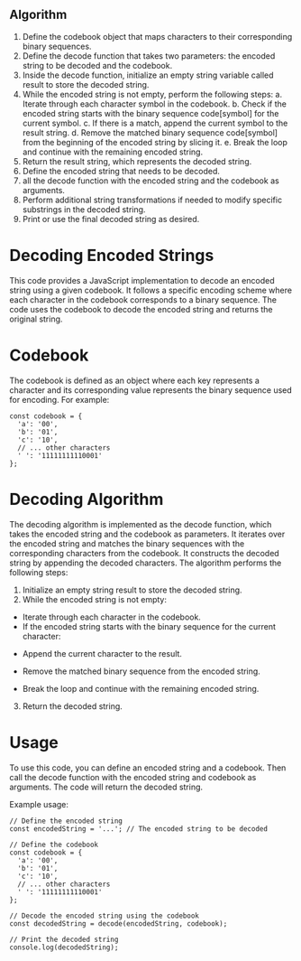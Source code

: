 ## Algorithm

1. Define the codebook object that maps characters to their corresponding binary sequences.
2. Define the decode function that takes two parameters: the encoded string to be decoded and the codebook.
3. Inside the decode function, initialize an empty string variable called result to store the decoded string.
4. While the encoded string is not empty, perform the following steps:
a. Iterate through each character symbol in the codebook.
b. Check if the encoded string starts with the binary sequence code[symbol] for the current symbol.
c. If there is a match, append the current symbol to the result string.
d. Remove the matched binary sequence code[symbol] from the beginning of the encoded string by slicing it.
e. Break the loop and continue with the remaining encoded string.
5. Return the result string, which represents the decoded string.
6. Define the encoded string that needs to be decoded.
7. all the decode function with the encoded string and the codebook as arguments.
8. Perform additional string transformations if needed to modify specific substrings in the decoded string.
9. Print or use the final decoded string as desired.

# Decoding Encoded Strings

This code provides a JavaScript implementation to decode an encoded string using a given codebook. It follows a specific encoding scheme where each character in the codebook corresponds to a binary sequence. The code uses the codebook to decode the encoded string and returns the original string.

# Codebook

The codebook is defined as an object where each key represents a character and its corresponding value represents the binary sequence used for encoding. For example:

```
const codebook = {
  'a': '00',
  'b': '01',
  'c': '10',
  // ... other characters
  ' ': '11111111110001'
};
```

# Decoding Algorithm

The decoding algorithm is implemented as the decode function, which takes the encoded string and the codebook as parameters. It iterates over the encoded string and matches the binary sequences with the corresponding characters from the codebook. It constructs the decoded string by appending the decoded characters. The algorithm performs the following steps:

1. Initialize an empty string result to store the decoded string.
2. While the encoded string is not empty:
+ Iterate through each character in the codebook.
+ If the encoded string starts with the binary sequence for the current character:
* Append the current character to the result.
+ Remove the matched binary sequence from the encoded string.
- Break the loop and continue with the remaining encoded string.
3. Return the decoded string.

# Usage

To use this code, you can define an encoded string and a codebook. Then call the decode function with the encoded string and codebook as arguments. The code will return the decoded string.

Example usage:

```
// Define the encoded string
const encodedString = '...'; // The encoded string to be decoded

// Define the codebook
const codebook = {
  'a': '00',
  'b': '01',
  'c': '10',
  // ... other characters
  ' ': '11111111110001'
};

// Decode the encoded string using the codebook
const decodedString = decode(encodedString, codebook);

// Print the decoded string
console.log(decodedString);
```


